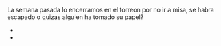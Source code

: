 La semana pasada lo encerramos en el torreon por no ir a misa, se habra escapado o 
quizas alguien ha tomado su papel?

-
-


